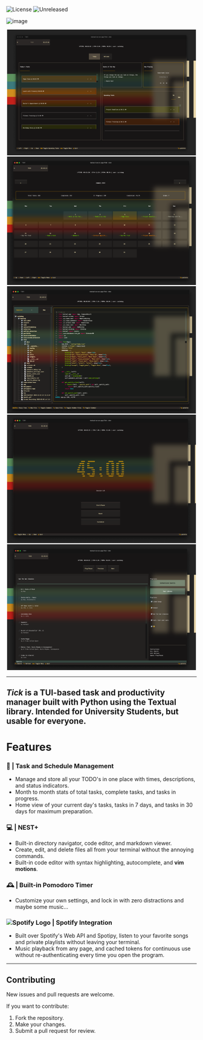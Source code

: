![License](https://img.shields.io/badge/license-MIT-blue)
![Unreleased](https://img.shields.io/badge/unreleased-in%20development-orange)


![image](https://github.com/user-attachments/assets/f092a9ba-5b99-4763-8259-6af2b54f3cd4)

<div align="center">
  <img src="images/ss1.png" alt="Screenshot 1" width="500">
  <img src="images/ss2.png" alt="Screenshot 2" width="500">
  <img src="images/ss3.png" alt="Screenshot 3" width="500">
  <img src="images/ss4.png" alt="Screenshot 4" width="500">
  <img src="images/ss5.png" alt="Screenshot 5" width="500">
</div>





--- 
**_Tick_** is a TUI-based task and productivity manager built with Python using the Textual library. Intended for University Students, but usable for everyone. 
---

#  **Features**

### 📝 | **Task and Schedule Management**
- Manage and store all your TODO's in one place with times, descriptions, and status indicators.  
- Month to month stats of total tasks, complete tasks, and tasks in progress.
- Home view of your current day's tasks, tasks in 7 days, and tasks in 30 days for maximum preparation.  


### 💻 | **NEST+**
- Built-in directory navigator, code editor, and markdown viewer.  
- Create, edit, and delete files all from your terminal without the annoying commands.  
- Built-in code editor with syntax highlighting, autocomplete, and **vim motions**.  


### 🕰️ | **Built-in Pomodoro Timer**
- Customize your own settings, and lock in with zero distractions and maybe some music...  


### <img src="https://upload.wikimedia.org/wikipedia/commons/1/19/Spotify_logo_without_text.svg" alt="Spotify Logo" width="20" /> | **Spotify Integration**
- Built over Spotify's Web API and Spotipy, listen to your favorite songs and private playlists without leaving your terminal.  
- Music playback from any page, and cached tokens for continuous use without re-authenticating every time you open the program.  

---

## Contributing

New issues and pull requests are welcome.

If you want to contribute:
1. Fork the repository.
2. Make your changes.
3. Submit a pull request for review.

